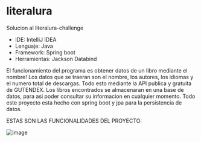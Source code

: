 # literalura
 Solucion al literalura-challenge

- IDE: IntelliJ IDEA
- Lenguaje: Java
- Framework: Spring boot
- Herramientas: Jackson Databind
 
El funcionamiento del programa es obtener datos de un libro mediante el nombre!
Los datos que se traeran son el nombre, los autores, los idiomas y el numero total de descargas.
Todo esto mediante la API publica y gratuita de GUTENDEX.
Los libros encontrados se almacenaran en una base de datos, para asi poder consultar su informacion
en cualquier momento.
Todo este proyecto esta hecho con spring boot y jpa para la persistencia de datos.

ESTAS SON LAS FUNCIONALIDADES DEL PROYECTO:

![image](https://github.com/user-attachments/assets/35e389f2-0b38-40d8-a455-4d2cc5bec61a)
